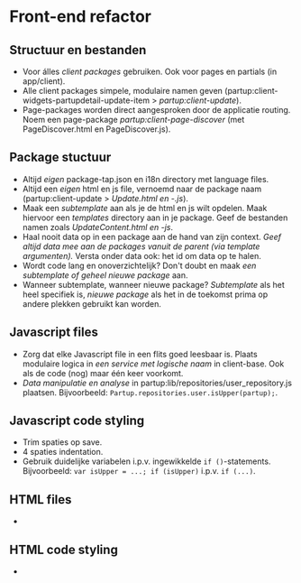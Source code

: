 # Front-end refactor

## Structuur en bestanden
- Voor álles *client packages* gebruiken. Ook voor pages en partials (in app/client).
- Alle client packages simpele, modulaire namen geven (partup:client-widgets-partupdetail-update-item > *partup:client-update*).
- Page-packages worden direct aangesproken door de applicatie routing. Noem een page-package *partup:client-page-discover* (met PageDiscover.html en PageDiscover.js).

## Package stuctuur
- Altijd *eigen* package-tap.json en i18n directory met language files.
- Altijd een *eigen* html en js file, vernoemd naar de package naam (partup:client-update > *Update.html en -.js*).
- Maak een *subtemplate* aan als je de html en js wilt opdelen. Maak hiervoor een *templates* directory aan in je package. Geef de bestanden namen zoals *UpdateContent.html en -js*.
- Haal nooit data op in een package aan de hand van zijn context. *Geef altijd data mee aan de packages vanuit de parent (via template argumenten).* Versta onder data ook: het id om data op te halen.
- Wordt code lang en onoverzichtelijk? Don't doubt en maak *een subtemplate of geheel nieuwe package* aan.
- Wanneer subtemplate, wanneer nieuwe package? *Subtemplate* als het heel specifiek is, *nieuwe package* als het in de toekomst prima op andere plekken gebruikt kan worden.

## Javascript files
- Zorg dat elke Javascript file in een flits goed leesbaar is. Plaats modulaire logica in *een service met logische naam* in client-base. Ook als de code (nog) maar één keer voorkomt.
- *Data manipulatie en analyse* in partup:lib/repositories/user_repository.js plaatsen. Bijvoorbeeld: `Partup.repositories.user.isUpper(partup);`.


## Javascript code styling
- Trim spaties op save.
- 4 spaties indentation.
- Gebruik duidelijke variabelen i.p.v. ingewikkelde `if ()`-statements. Bijvoorbeeld: `var isUpper = ...; if (isUpper)` i.p.v. `if (...)`.

## HTML files
- 

## HTML code styling
-